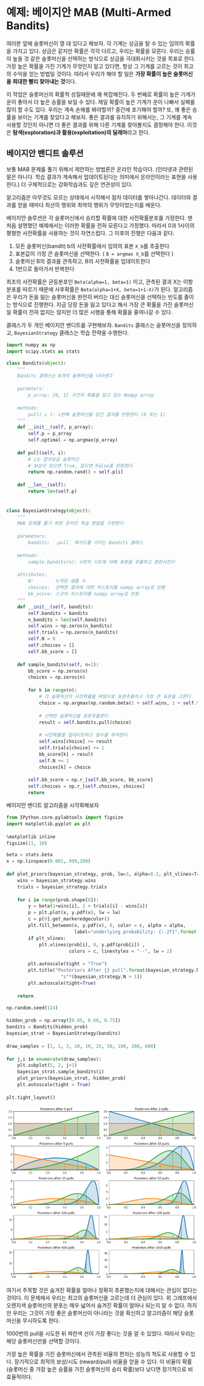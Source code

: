 # 예제: 베이지안 MAB (Multi-Armed Bandits)

여러분 앞에 슬롯머신이 열 대 있다고 해보자. 각 기계는 상금을 탈 수 있는 임의의 확률을 가지고 있다. 상금은 같지만 확률은 각각 다르고, 우리는 확률을 모른다. 우리는 승률이 높을 것 같은 슬롯머신을 선택하는 방식으로 상금을 극대화시키는 것을 목표로 한다. 가장 높은 확률을 가진 기계가 무엇인지 알고 있다면, 항상 그 기계를 고르는 것이 최고의 수익을 얻는 방법일 것이다. 따라서 우리가 해야 할 일은 **가장 확률이 높은 슬롯머신을 최대한 빨리 찾아내는 것**이다.

이 작업은 슬롯머신의 확률적 성질때문에 꽤 복잡해진다. 두 번째로 확률이 높은 기계가 운이 좋아서 더 높은 승률을 보일 수 있다. 제일 확률이 높은 기계가 운이 나빠서 실패를 많이 할 수도 있다. 우리는 계속 손해를 봐야할까? 중간에 포기해야 할까? 또, 꽤 좋은 승률을 보이는 기계를 찾았다고 해보자. 좋은 결과를 유지하기 위해서는, 그 기계를 계속 사용할 것인지 아니면 더 좋은 결과를 위해 다른 기계를 찾아볼지도 결정해야 한다. 이것은 **탐색(exploration)과 활용(exploitation)의 딜레마**라고 한다.

## 베이지안 밴디트 솔루션

보통 MAB 문제를 풀기 위해서 제안하는 방법론은 온라인 학습이다. (인터넷과 관련된 말은 아니다. 학습 결과가 계속해서 업데이트된다는 의미에서 온라인이라는 표현을 사용한다.) 더 구체적으로는 강화학습과도 깊은 연관성이 있다. 

알고리즘은 아무것도 모르는 상태에서 시작해서 점차 데이터를 쌓아나간다. 데이터와 결과를 얻을 때마다 최선의 행위와 최악의 행위가 무엇이었는지를 배운다.

베이지안 솔루션은 각 슬롯머신에서 승리할 확률에 대한 사전확률분포를 가정한다. 맨 처음 설명했던 예제에서는 이러한 확률을 전혀 모른다고 가정했다. 따라서 0과 1사이의 평평한 사전확률을 사용하는 것이 자연스럽다. 그 이후의 진행은 다음과 같다.

1. 모든 슬롯머신(bandit) b의 사전확률에서 임의의 표본 `X_b`를 추출한다
2. 표본값이 가장 큰 슬롯머신을 선택한다. ( `B = argmax X_b`를 선택한다 )
3. 슬롯머신 B의 결과를 관측하고, B의 사전확률을 업데이트한다
4. 1번으로 돌아가서 반복한다

최초의 사전확률은 균등분포인 `Beta(alpha=1, beta=1)` 이고, 관측된 결과 X는 이항분포를 따르기 때문에 사후확률은 `Beta(alpha=1+X, beta=1+1-X)`가 된다. 알고리즘은 우리가 돈을 잃는 슬롯머신을 완전히 버리는 대신 슬롯머신을 선택하는 빈도를 줄이는 방식으로 진행한다. 지금 당장 돈을 잃고 있다고 해서 가장 큰 확률을 가진 슬롯머신일 확률이 전혀 없지는 않지만 더 많은 시행을 통해 확률을 줄여나갈 수 있다.

클래스가 두 개인 베이지안 밴디트를 구현해보자. `Bandits` 클래스는 슬롯머신을 정의하고, `BayesianStrategy` 클래스는 학습 전략을 수행한다.


```python
import numpy as np
import scipy.stats as stats
```


```python
class Bandits(object):
    """
    Bandits 클래스는 N개의 슬롯머신을 나타낸다
    
    paramters:
        p_array: [0, 1] 구간의 확률을 담고 있는 Numpy array
    
    methods:
        pull( i ): i번째 슬롯머신을 당긴 결과를 반환한다 (0 또는 1)
    """
    def __init__(self, p_array):
        self.p = p_array
        self.optimal = np.argmax(p_array)
        
    def pull(self, i):
        # i는 잡아당길 슬롯머신
        # 보상이 있으면 True, 없으면 False를 반환한다
        return np.random.rand() < self.p[i]
    
    def __len__(self):
        return len(self.p)
    

class BayesianStrategy(object):
    """
    MAB 문제를 풀기 위한 온라인 학습 방법을 구현한다
    
    parameters:
        bandits: `.pull` 메서드를 가지는 Bandits 클래스
    
    methods:
        sample_bandits(n): n번의 시도에 대해 표본을 추출하고 훈련시킨다
        
    attributes:
        N:        누적된 샘플 수
        choices:  선택한 결과에 대한 히스토리를 numpy array로 반환
        bb_score: 스코어 히스토리를 numpy array로 반환
    """
    def __init__(self, bandits):
        self.bandits = bandits
        n_bandits = len(self.bandits)
        self.wins = np.zeros(n_bandits)
        self.trials = np.zeros(n_bandits)
        self.N = 0
        self.choices = []
        self.bb_score = []
        
    def sample_bandits(self, n=1):
        bb_score = np.zeros(n)
        choices = np.zeros(n)
        
        for k in range(n):
            # 각 슬롯머신의 사전확률을 바탕으로 표본추출하고 가장 큰 표본을 고른다
            choice = np.argmax(np.random.beta(1 + self.wins, 1 + self.trials - self.wins))
            
            # 선택한 슬롯머신을 표본추출한다
            result = self.bandits.pull(choice)
            
            # 사전확률을 업데이트하고 점수를 부여한다
            self.wins[choice] += result
            self.trials[choice] += 1
            bb_score[k] = result
            self.N += 1
            choices[k] = choice
        
        self.bb_score = np.r_[self.bb_score, bb_score]
        self.choices = np.r_[self.choices, choices]
        return
```

베이지안 밴디트 알고리즘을 시각화해보자


```python
from IPython.core.pylabtools import figsize
import matplotlib.pyplot as plt

%matplotlib inline
figsize(11, 10)
```


```python
beta = stats.beta
x = np.linspace(0.001,.999,200)

def plot_priors(bayesian_strategy, prob, lw=3, alpha=0.2, plt_vlines=True):
    wins = bayesian_strategy.wins
    trials = bayesian_strategy.trials
    
    for i in range(prob.shape[0]):
        y = beta(1+wins[i], 1 + trials[i] - wins[i])
        p = plt.plot(x, y.pdf(x), lw = lw)
        c = p[0].get_markeredgecolor()
        plt.fill_between(x, y.pdf(x), 0, color = c, alpha = alpha, 
                         label="underlying probability: {:.2f}".format(prob[i]))
        if plt_vlines:
            plt.vlines(prob[i], 0, y.pdf(prob[i]) ,
                       colors = c, linestyles = "--", lw = 2)

        plt.autoscale(tight = "True")
        plt.title("Posteriors After {} pull".format(bayesian_strategy.N) +\
                    "s"*(bayesian_strategy.N > 1))
        plt.autoscale(tight=True)

    return
```


```python
np.random.seed(124)

hidden_prob = np.array([0.85, 0.60, 0.75])
bandits = Bandits(hidden_prob)
bayesian_strat = BayesianStrategy(bandits)

draw_samples = [1, 1, 3, 10, 10, 25, 50, 100, 200, 600]

for j,i in enumerate(draw_samples):
    plt.subplot(5, 2, j+1) 
    bayesian_strat.sample_bandits(i)
    plot_priors(bayesian_strat, hidden_prob)
    plt.autoscale(tight = True)

plt.tight_layout()
```


![png](fig/fig_ch6_2/output_9_0.png)


여기서 주목할 것은 숨겨진 확률을 얼마나 정확히 추론했는지에 대해서는 관심이 없다는 것이다. 이 문제에서 우리는 최고의 슬롯머신을 고르는데 더 관심이 있다. 위 그래프에서 오렌지색 슬롯머신의 분포는 매우 넓어서 숨겨진 확률이 얼마나 되는지 알 수 없다. 하지만 우리는 그것이 가장 좋은 슬롯머신이 아니라는 것을 확신하고 알고리즘이 해당 슬롯머신을 무시하도록 한다.

1000번의 pull을 시도한 뒤 파란색 선이 가장 좋다는 것을 알 수 있었다. 따라서 우리는 해당 슬롯머신만을 선택할 것이다.

가장 높은 확률을 가진 슬롯머신에서 관측된 비율의 편차는 성능의 척도로 사용할 수 있다. 장기적으로 최적의 보상/시도 (reward/pull) 비율을 얻을 수 있다. 이 비율이 확률 (슬롯머신 중 가장 높은 승률을 가진 슬롯머신의 승리 확률)보다 낮다면 장기적으로 비효율적이다.
